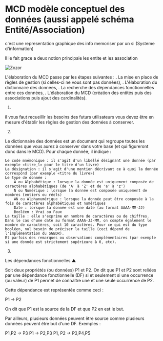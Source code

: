 # MCD modèle conceptuel des données (aussi appelé schéma Entité/Association)


c'est une representation graphique des info memoriser par un si (Systeme d'information)

Il le fait grace a deux notion principale les entite et les association

![Zozor](http://merise.developpez.com/faq/images/MCD_UML_1.gif)

L'élaboration du MCD passe par les étapes suivantes :
. La mise en place de règles de gestion (si celles-ci ne vous sont pas données),
. L'élaboration du dictionnaire des données,
. La recherche des dépendances fonctionnelles entre ces données,
. L'élaboration du MCD (création des entités puis des associations puis ajout des cardinalités).

1. 
il vous faut recueillir les besoins des futurs utilisateurs
vous devez être en mesure d'établir les règles de gestion des données à conserver.

2.
Le dictionnaire des données est un document qui regroupe toutes les données que vous aurez à conserver dans votre base (et qui figureront donc dans le MCD). Pour chaque donnée, il indique :

    Le code mnémonique : il s'agit d'un libellé désignant une donnée (par exemple «titre_l» pour le titre d'un livre)
    La désignation : il s'agit d'une mention décrivant ce à quoi la donnée correspond (par exemple «titre du livre»)
    Le type de donnée :
        A ou Alphabétique : lorsque la donnée est uniquement composée de caractères alphabétiques (de 'A' à 'Z' et de 'a' à 'z')
        N ou Numérique : lorsque la donnée est composée uniquement de nombres (entiers ou réels)
        AN ou Alphanumérique : lorsque la donnée peut être composée à la fois de caractères alphabétiques et numériques
        Date : lorsque la donnée est une date (au format AAAA-MM-JJ)
        Booléen : Vrai ou Faux
    La taille : elle s'exprime en nombre de caractères ou de chiffres. Dans le cas d'une date au format AAAA-JJ-MM, on compte également le nombre de caractères, soit 10 caractères. Pour ce qui est du type booléen, nul besoin de préciser la taille (ceci dépend de l'implémentation du SGBDR).
    Et parfois des remarques ou observations complémentaires (par exemple si une donnée est strictement supérieure à 0, etc).

3.
Les dépendances fonctionnelles
▲

Soit deux propriétés (ou données) P1 et P2. On dit que P1 et P2 sont reliées par une dépendance fonctionnelle (DF) si et seulement si une occurrence (ou valeur) de P1 permet de connaître une et une seule occurrence de P2.

Cette dépendance est représentée comme ceci :

P1 → P2

On dit que P1 est la source de la DF et que P2 en est le but.

Par ailleurs, plusieurs données peuvent être source comme plusieurs données peuvent être but d'une DF. Exemples :

P1,P2 → P3
P1 → P2,P3
P1, P2 → P3,P4,P5

